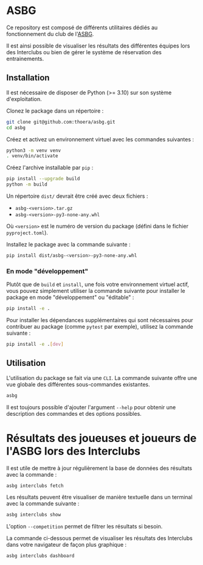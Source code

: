 # ASBG

Ce repository est composé de différents utilitaires dédiés au fonctionnement du club de l'[ASBG](https://www.asbg75.com/).

Il est ainsi possible de visualiser les résultats des différentes équipes lors des Interclubs ou bien de gérer le système de réservation des entrainements.

## Installation

Il est nécessaire de disposer de Python (>= 3.10) sur son système d'exploitation.

Clonez le package dans un répertoire :

```sh
git clone git@github.com:thoera/asbg.git
cd asbg
```

Créez et activez un environnement virtuel avec les commandes suivantes :

```sh
python3 -m venv venv
. venv/bin/activate
```

Créez l'archive installable par `pip` :

```sh
pip install --upgrade build
python -m build
```

Un répertoire `dist/` devrait être créé avec deux fichiers :

- `asbg-<version>.tar.gz`
- `asbg-<version>-py3-none-any.whl`

Où `<version>` est le numéro de version du package (défini dans le fichier `pyproject.toml`).

Installez le package avec la commande suivante :

```sh
pip install dist/asbg-<version>-py3-none-any.whl
```

### En mode "développement"

Plutôt que de `build` et `install`, une fois votre environnement virtuel actif, vous pouvez simplement utiliser la commande suivante pour installer le package en mode "développement" ou "éditable" :

```sh
pip install -e .
```

Pour installer les dépendances supplémentaires qui sont nécessaires pour contribuer au package (comme `pytest` par exemple), utilisez la commande suivante :

```sh
pip install -e .[dev]
```

## Utilisation

L'utilisation du package se fait via une `CLI`. La commande suivante offre une vue globale des différentes sous-commandes existantes.

```sh
asbg
```

Il est toujours possible d'ajouter l'argument `--help` pour obtenir une description des commandes et des options possibles.

# Résultats des joueuses et joueurs de l'ASBG lors des Interclubs

Il est utile de mettre à jour régulièrement la base de données des résultats avec la commande :

```sh
asbg interclubs fetch
```

Les résultats peuvent être visualiser de manière textuelle dans un terminal avec la commande suivante :

```sh
asbg interclubs show
```

L'option `--competition` permet de filtrer les résultats si besoin.

La commande ci-dessous permet de visualiser les résultats des Interclubs dans votre navigateur de façon plus graphique :

```sh
asbg interclubs dashboard
```
